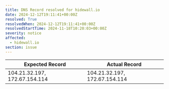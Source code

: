 ```yaml
---
title: DNS Record resolved for hidewall.io
date: 2024-12-12T19:11:41+00:00Z
resolved: True
resolvedWhen: 2024-12-12T19:11:41+00:00Z
resolvedStartTime: 2024-11-18T10:20:03+00:00Z
severity: notice
affected:
  - hidewall.io
section: issue
---
```


| Expected Record  | Actual Record  |
|------------------|----------------|
| 104.21.32.197, 172.67.154.114 | 104.21.32.197, 172.67.154.114 |
